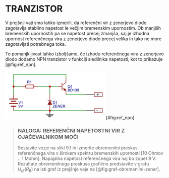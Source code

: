 # TRANZISTOR

V prejšnji vaji smo lahko izmerili, da referenčni vir z zenerjevo diodo zagotavlja stabilno napetost le večjim bremenskim upornostim. Ob manjših bremenskih upornostih pa se napetost precej zmanjša, saj je izhodna upornost referenčnega vira z zenerjevo diodo precej velika in tako ne more zagotavljati potrebnega toka.

To pomanjkljivost lahko izboljšamo, če izhodu referenčnega vira z zenerjevo diodo dodamo NPN tranzistor v funkciji sledilnika napetosti, kot to prikazuje [@fig:ref_npn].

![Referenčni napetostni vir z ojačevalnikom moči.](./slike/10-ref-zener-npn.png){#fig:ref_npn}

> ### NALOGA: REFERENČNI NAPETOSTNI VIR Z OJAČEVALNIKOM MOČI  
> Sestavite vezje na sliki 9.1 in izmerite obremenilni preskus referenčnega vira v širokem spektru bremenskih upornosti [10 Ohmov .. 1 Mohm]. Napajalna napetost referenčnega vira naj bo zopet 9 V. Rezultate obremenilnega preskusa grafično predstavite v grafu $U_{IZ}(R_B)$ na isti graf iz prejšnje vaje na [@fig:graf-obremenilni-zener].
